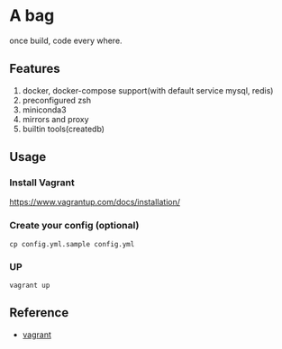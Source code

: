# A bag

once build, code every where.

## Features

1. docker, docker-compose support(with default service mysql, redis)
2. preconfigured zsh
3. miniconda3
4. mirrors and proxy
5. builtin tools(createdb)

## Usage

### Install Vagrant

https://www.vagrantup.com/docs/installation/

### Create your config (optional)

```shell script
cp config.yml.sample config.yml
```

### UP

```shell script
vagrant up
```

## Reference

- [vagrant](https://www.vagrantup.com/docs/)
